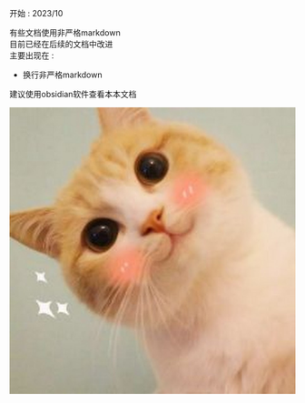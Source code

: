 开始 : 2023/10  

有些文档使用非严格markdown  
目前已经在后续的文档中改进  
主要出现在 :  
- 换行非严格markdown

建议使用obsidian软件查看本本文档  

![](assets/Pasted%20image%2020231108102251.png)



         